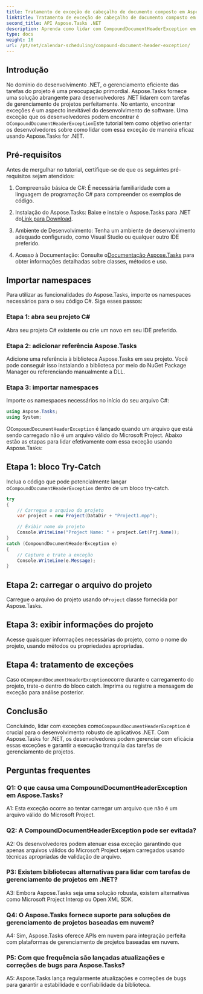 ```yaml
---
title: Tratamento de exceção de cabeçalho de documento composto em Aspose.Tasks
linktitle: Tratamento de exceção de cabeçalho de documento composto em Aspose.Tasks
second_title: API Aspose.Tasks .NET
description: Aprenda como lidar com CompoundDocumentHeaderException em Aspose.Tasks para .NET. Obtenha orientação passo a passo com exemplos de código.
type: docs
weight: 16
url: /pt/net/calendar-scheduling/compound-document-header-exception/
---
```

## Introdução

 No domínio do desenvolvimento .NET, o gerenciamento eficiente das tarefas do projeto é uma preocupação primordial. Aspose.Tasks fornece uma solução abrangente para desenvolvedores .NET lidarem com tarefas de gerenciamento de projetos perfeitamente. No entanto, encontrar exceções é um aspecto inevitável do desenvolvimento de software. Uma exceção que os desenvolvedores podem encontrar é o`CompoundDocumentHeaderException`Este tutorial tem como objetivo orientar os desenvolvedores sobre como lidar com essa exceção de maneira eficaz usando Aspose.Tasks for .NET.

## Pré-requisitos

Antes de mergulhar no tutorial, certifique-se de que os seguintes pré-requisitos sejam atendidos:

1. Compreensão básica de C#: É necessária familiaridade com a linguagem de programação C# para compreender os exemplos de código.
   
2.  Instalação do Aspose.Tasks: Baixe e instale o Aspose.Tasks para .NET do[Link para Download](https://releases.aspose.com/tasks/net/).

3. Ambiente de Desenvolvimento: Tenha um ambiente de desenvolvimento adequado configurado, como Visual Studio ou qualquer outro IDE preferido.

4.  Acesso à Documentação: Consulte o[Documentação Aspose.Tasks](https://reference.aspose.com/tasks/net/) para obter informações detalhadas sobre classes, métodos e uso.

## Importar namespaces

Para utilizar as funcionalidades do Aspose.Tasks, importe os namespaces necessários para o seu código C#. Siga esses passos:

### Etapa 1: abra seu projeto C#

Abra seu projeto C# existente ou crie um novo em seu IDE preferido.

### Etapa 2: adicionar referência Aspose.Tasks

Adicione uma referência à biblioteca Aspose.Tasks em seu projeto. Você pode conseguir isso instalando a biblioteca por meio do NuGet Package Manager ou referenciando manualmente a DLL.

### Etapa 3: importar namespaces

Importe os namespaces necessários no início do seu arquivo C#:

```csharp
using Aspose.Tasks;
using System;


```

 O`CompoundDocumentHeaderException` é lançado quando um arquivo que está sendo carregado não é um arquivo válido do Microsoft Project. Abaixo estão as etapas para lidar efetivamente com essa exceção usando Aspose.Tasks:

## Etapa 1: bloco Try-Catch

 Inclua o código que pode potencialmente lançar o`CompoundDocumentHeaderException` dentro de um bloco try-catch.

```csharp
try
{
    // Carregue o arquivo do projeto
    var project = new Project(DataDir + "Project1.mpp");

    // Exibir nome do projeto
    Console.WriteLine("Project Name: " + project.Get(Prj.Name));
}
catch (CompoundDocumentHeaderException e)
{
    // Capture e trate a exceção
    Console.WriteLine(e.Message);
}
```

## Etapa 2: carregar o arquivo do projeto

 Carregue o arquivo do projeto usando o`Project` classe fornecida por Aspose.Tasks.

## Etapa 3: exibir informações do projeto

Acesse quaisquer informações necessárias do projeto, como o nome do projeto, usando métodos ou propriedades apropriadas.

## Etapa 4: tratamento de exceções

 Caso o`CompoundDocumentHeaderException`ocorre durante o carregamento do projeto, trate-o dentro do bloco catch. Imprima ou registre a mensagem de exceção para análise posterior.

## Conclusão

 Concluindo, lidar com exceções como`CompoundDocumentHeaderException` é crucial para o desenvolvimento robusto de aplicativos .NET. Com Aspose.Tasks for .NET, os desenvolvedores podem gerenciar com eficácia essas exceções e garantir a execução tranquila das tarefas de gerenciamento de projetos.

## Perguntas frequentes

### Q1: O que causa uma CompoundDocumentHeaderException em Aspose.Tasks?

A1: Esta exceção ocorre ao tentar carregar um arquivo que não é um arquivo válido do Microsoft Project.

### Q2: A CompoundDocumentHeaderException pode ser evitada?

A2: Os desenvolvedores podem atenuar essa exceção garantindo que apenas arquivos válidos do Microsoft Project sejam carregados usando técnicas apropriadas de validação de arquivo.

### P3: Existem bibliotecas alternativas para lidar com tarefas de gerenciamento de projetos em .NET?

A3: Embora Aspose.Tasks seja uma solução robusta, existem alternativas como Microsoft Project Interop ou Open XML SDK.

### Q4: O Aspose.Tasks fornece suporte para soluções de gerenciamento de projetos baseadas em nuvem?

A4: Sim, Aspose.Tasks oferece APIs em nuvem para integração perfeita com plataformas de gerenciamento de projetos baseadas em nuvem.

### P5: Com que frequência são lançadas atualizações e correções de bugs para Aspose.Tasks?

A5: Aspose.Tasks lança regularmente atualizações e correções de bugs para garantir a estabilidade e confiabilidade da biblioteca.
